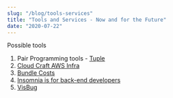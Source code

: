 ```yaml
---
slug: "/blog/tools-services"
title: "Tools and Services - Now and for the Future"
date: "2020-07-22"
---
```


Possible tools

1. Pair Programming tools - [Tuple](https://tuple.app/)
1. [Cloud Craft AWS Infra](https://cloudcraft.co/)
1. [Bundle Costs](https://bundlephobia.com/)
1. [Insomnia is for back-end developers](https://insomnia.rest/)
1. [VisBug](https://chrome.google.com/webstore/detail/visbug/cdockenadnadldjbbgcallicgledbeoc?hl=en)

